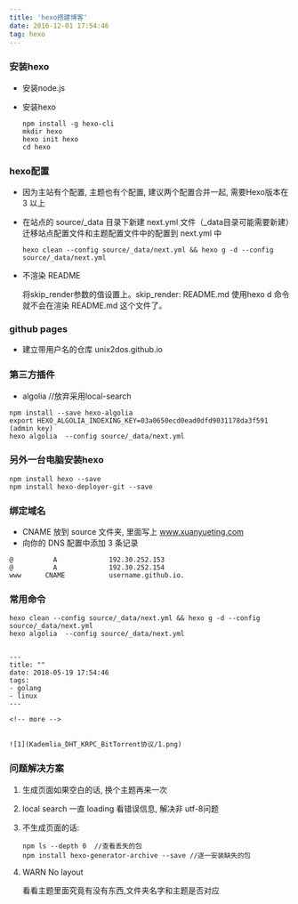 ```yaml
---
title: 'hexo搭建博客'
date: 2016-12-01 17:54:46
tag: hexo
---
```


### 安装hexo

+ 安装node.js
+ 安装hexo

	```
	npm install -g hexo-cli
	mkdir hexo
	hexo init hexo
	cd hexo
	```

<!-- more -->

### hexo配置

+ 因为主站有个配置, 主题也有个配置, 建议两个配置合并一起, 需要Hexo版本在 3 以上

+ 在站点的 source/_data 目录下新建 next.yml 文件（_data目录可能需要新建）迁移站点配置文件和主题配置文件中的配置到 next.yml 中
  
	```
	hexo clean --config source/_data/next.yml && hexo g -d --config source/_data/next.yml
	```
	
+ 不渲染 README

  将skip_render参数的值设置上。skip_render: README.md
  使用hexo d 命令就不会在渲染 README.md 这个文件了。



### github pages

+ 建立带用户名的仓库 unix2dos.github.io



### 第三方插件

+ algolia //放弃采用local-search

```
npm install --save hexo-algolia
export HEXO_ALGOLIA_INDEXING_KEY=03a0650ecd0ead0dfd9031178da3f591 (admin key)
hexo algolia  --config source/_data/next.yml 
```



### 另外一台电脑安装hexo

```
npm install hexo --save
npm install hexo-deployer-git --save
```



### 绑定域名

+ CNAME 放到 source 文件夹, 里面写上 www.xuanyueting.com
+ 向你的 DNS 配置中添加 3 条记录

```
@          A             192.30.252.153
@          A             192.30.252.154
www      CNAME           username.github.io.
```



### 常用命令

```
hexo clean --config source/_data/next.yml && hexo g -d --config source/_data/next.yml
hexo algolia  --config source/_data/next.yml 


---
title: ""
date: 2018-05-19 17:54:46
tags:
- golang
- linux
---

<!-- more -->


![1](Kademlia_DHT_KRPC_BitTorrent协议/1.png)
```



### 问题解决方案

1. 生成页面如果空白的话, 换个主题再来一次

2. local search 一直 loading 看错误信息, 解决非 utf-8问题

3. 不生成页面的话: 

   ```
   npm ls --depth 0  //查看丢失的包
   npm install hexo-generator-archive --save //逐一安装缺失的包
   ```

5. WARN  No layout

   看看主题里面究竟有没有东西,文件夹名字和主题是否对应